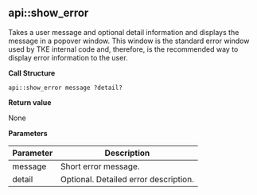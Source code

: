 ## api\::show\_error

Takes a user message and optional detail information and displays the message in a popover window.  This window is the standard error window used by TKE internal code and, therefore, is the recommended way to display error information to the user.

**Call Structure**

`api::show_error message ?detail?`

**Return value**

None

**Parameters**

| Parameter | Description |
| - | - |
| message | Short error message. |
| detail | Optional. Detailed error description. |

